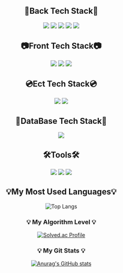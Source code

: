 <div align="center">


<h2><b> 🧡Back Tech Stack🧡 </b></h2> 
  
<img src="https://img.shields.io/badge/JAVA-red?style=flat&logo=JAVA&logoColor=E8E8E8"/>
<img src="https://img.shields.io/badge/TypeScript-black?style=flat&logo=TypeScript&logoColor=E8E8E8"/>
<img src="https://img.shields.io/badge/Spring Boot-green?style=flat&logo=springboot&logoColor=E8E8E8"/>
<img src="https://img.shields.io/badge/Node.JS-8F0000?style=flat&logo=nodedotjs&logoColor=E8E8E8"/>
<img src="https://img.shields.io/badge/Express-191E3B?style=flat&logo=express&logoColor=E8E8E8"/>

<h2><b> 📷Front Tech Stack📷 </b></h2>

<img src="https://img.shields.io/badge/HTML-0082F0?style=flat&logo=html5&logoColor=E8E8E8"/>
<img src="https://img.shields.io/badge/JavaScript-yellow?style=flat&logo=JavaScript&logoColor=E8E8E8"/>
<img src="https://img.shields.io/badge/CSS-0082F0?style=flat&logo=css3&logoColor=E8E8E8"/>

<h2><b> 💿Ect Tech Stack💿 </b></h2>

<img src="https://img.shields.io/badge/AWS-yellow?style=flat&logo=amazonaws&logoColor=E8E8E8"/>
<img src="https://img.shields.io/badge/docker-494649?style=flat&logo=docker&logoColor=E8E8E8"/>

<h2><b> 💾DataBase Tech Stack💾 </b></h2>

<img src="https://img.shields.io/badge/MySQL-4479A1?style=flat&logo=mysql&logoColor=E8E8E8"/>  

<h2><b> 🛠Tools🛠 </b></h2>

<img src="https://img.shields.io/badge/Eclipse IDE-4479A1?style=flat&logo=eclipseide&logoColor=E8E8E8"/>  
<img src="https://img.shields.io/badge/Visual Studio Code-FF3366?style=flat&logo=visualstudiocode&logoColor=E8E8E8"/>
<img src="https://img.shields.io/badge/GitHub-5A45FF?style=flat&logo=github&logoColor=E8E8E8"/>


<h2><b>💡My Most Used Languages💡</b></h2> 

![Top Langs](https://github-readme-stats.vercel.app/api/top-langs/?username=LeeJaeHyean&layout=compact&theme=tokyonight)


<h3 align="center">💡 My Algorithm Level 💡</h3>

[![Solved.ac Profile](http://mazassumnida.wtf/api/v2/generate_badge?boj=winm001)](https://solved.ac/winm001/)


<h3 align="center">💡 My Git Stats 💡</h3>

[![Anurag's GitHub stats](https://github-readme-stats.vercel.app/api?username=LeeJaeHyean&show_icons=true&theme=dark)](https://github.com/anuraghazra/github-readme-stats)
</div>
